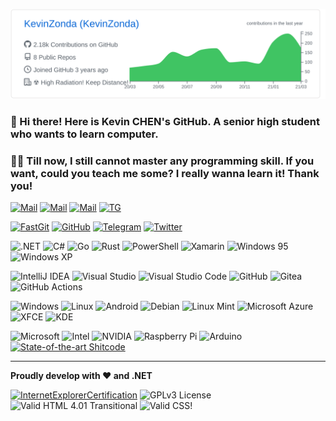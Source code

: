 <!--<div align="center">
  <img src="https://github.com/KevinZonda/KevinZonda/raw/master/img/gh.svg?sanitize=true">
</div> -->

<!--
```plain
  _  __                 _              _____                          _                  
 | |/ /                (_)            / ____|                        | |                 
 | ' /    ___  __   __  _   _ __     | (___     __ _   _ __     ___  | |__     ___   ____
 |  <    / _ \ \ \ / / | | | '_ \     \___ \   / _` | | '_ \   / __| | '_ \   / _ \ |_  /
 | . \  |  __/  \ V /  | | | | | |    ____) | | (_| | | | | | | (__  | | | | |  __/  / / 
 |_|\_\  \___|   \_/   |_| |_| |_|   |_____/   \__,_| |_| |_|  \___| |_| |_|  \___| /___|
```
-->

<!--![Dragon](img/ads.jpg)-->

<!--![HELLO](img/hello2.png)
![RADIATION](img/radiation.png)-->

![](https://raw.githubusercontent.com/KevinZonda/psc/master/profile-summary-card-output/github/0-profile-details.svg)

### 👋 Hi there! Here is Kevin CHEN's GitHub. A senior high student who wants to learn computer.
### 👨‍🎓 Till now, I still cannot master any programming skill. If you want, could you teach me some? I really wanna learn it! Thank you!
<!-- ### Now I'm focusing on developing [FastGit](https://fastgit.org) which provides the high-speed github acceleration service. -->

[![Mail](https://img.shields.io/badge/Mail-kevin@fastgit.org-008DE4?logo=Mail.Ru&labelColor=282c34&logoColor=white)](mailto:kevin@fastgit.org)
[![Mail](https://img.shields.io/badge/Mail-kevin@v2fly.org-cc0099?logo=Mail.Ru&labelColor=282c34&logoColor=white)](mailto:kevin@v2fly.org)
[![Mail](https://img.shields.io/badge/Mail-realkevin@tutanota.com-840006?logo=Mail.Ru&labelColor=282c34&logoColor=white)](mailto:realkevin@tutanota.com)
[![TG](https://img.shields.io/badge/TG-@NodaYojiro-black?logo=telegram&labelColor=282c34&color=2CA5E0)](https://t.me/NodaYojiro)

[![FastGit](https://img.shields.io/badge/FastGit-008DE4?logo=Git&logoColor=white)](https://fastgit.org)
[![GitHub](https://img.shields.io/badge/dynamic/json?logo=github&label=GitHub+Followers&labelColor=282c34&color=181717&query=%24.data.totalSubs&url=https%3A%2F%2Fapi.spencerwoo.com%2Fsubstats%2F%3Fsource%3Dgithub%26queryKey%3DKevinZonda&longCache=true)](https://github.com/KevinZonda?tab=followers)
[![Telegram](https://img.shields.io/badge/dynamic/json?logo=telegram&label=%40FastGit&labelColor=282c34&suffix=+members&color=2CA5E0&query=%24.data.totalSubs&url=https%3A%2F%2Fapi.spencerwoo.com%2Fsubstats%2F%3Fsource%3Dtelegram%26queryKey%3DFastGit&longCache=true)](https://t.me/fastgit)
[![Twitter](https://img.shields.io/twitter/follow/emptyMethod?style=social)](https://twitter.com/emptyMethod)

![.NET](https://img.shields.io/badge/.NET-5C2D91?logo=.net)
![C#](https://img.shields.io/badge/C%23-239120?logo=C+Sharp)
![Go](https://img.shields.io/badge/Go-00ADD8?logo=Go&logoColor=white)
![Rust](https://img.shields.io/badge/Rust-000000?logo=Rust&logoColor=white)
![PowerShell](https://img.shields.io/badge/Powershell-5391FE?logo=PowerShell&logoColor=white)
![Xamarin](https://img.shields.io/badge/Xamarin-3498DB?logo=Xamarin&logoColor=white)
![Windows 95](https://img.shields.io/badge/Windows%2095-008080?logo=Windows+95)
![Windows XP](https://img.shields.io/badge/Windows%20XP-003399?logo=Windows+XP)

![IntelliJ IDEA](https://img.shields.io/badge/IntelliJ%20IDEA-000000?logo=IntelliJ%20IDEA#000000&logoColor=white)
![Visual Studio](https://img.shields.io/badge/Visual%20Studio-5C2D91?logo=Visual+Studio)
![Visual Studio Code](https://img.shields.io/badge/Visual%20Studio%20Code-007ACC?logo=Visual+Studio+Code)
![GitHub](https://img.shields.io/badge/GitHub-181717?logo=GitHub)
![Gitea](https://img.shields.io/badge/Gitea-609926?logo=Gitea&logoColor=white)
![GitHub Actions](https://img.shields.io/badge/GitHub%20Actions-2088FF?logo=GitHub+Actions&logoColor=white)

![Windows](https://img.shields.io/badge/Windows-0078D6?logo=Windows)
![Linux](https://img.shields.io/badge/Linux-000000?logo=Linux&logoColor=white)
![Android](https://img.shields.io/badge/Android-3DDC84?logo=Android&logoColor=white)
![Debian](https://img.shields.io/badge/Debian-A81D33?logo=Debian)
![Linux Mint](https://img.shields.io/badge/Linux%20Mint-87CF3E?logo=Linux+Mint&logoColor=white)
![Microsoft Azure](https://img.shields.io/badge/Microsoft%20Azure-0089D6?logo=Microsoft+Azure&logoColor=white)
![XFCE](https://img.shields.io/badge/XFCE-2284F2?logo=XFCE&logoColor=white)
![KDE](https://img.shields.io/badge/KDE-1D99F3?logo=KDE&logoColor=white)

![Microsoft](https://img.shields.io/badge/Microsoft-666666?logo=Microsoft)
![Intel](https://img.shields.io/badge/Intel-0071C5?logo=Intel)
![NVIDIA](https://img.shields.io/badge/NVIDIA-76B900?logo=NVIDIA&logoColor=white)
![Raspberry Pi](https://img.shields.io/badge/Raspberry%20Pi-C51A4A?logo=Raspberry%20Pi)
![Arduino](https://img.shields.io/badge/Arduino-00979D?logo=Arduino&logoColor=white)
[![State-of-the-art Shitcode](https://img.shields.io/static/v1?label=State-of-the-art&message=Shitcode&color=7B5804)](https://github.com/trekhleb/state-of-the-art-shitcode)

<!--[![Visit](https://img.shields.io/badge/dynamic/json?label=Visits&labelColor=282c34&query=%24.KevinZonda&url=https%3A%2F%2Fgist-counter.vercel.app%2Fapi?name=KevinZonda)](https://github.com/KevinZonda)-->
---

**Proudly develop with ❤️ and .NET**

[![InternetExplorerCertification](https://cdn.jsdelivr.net/gh/KevinZonda/KevinZonda@141c70efebef04086195f14e2b6febb8c5a63787/img/IE-Certification.gif)](https://www.microsoft.com/en-gb/download/internet-explorer.aspx)
![GPLv3 License](https://www.gnu.org/graphics/gplv3-88x31.png)
<img src="https://www.w3.org/Icons/valid-html401" alt="Valid HTML 4.01 Transitional" width="88" height="31">
<img style="border:0;width:88px;height:31px" src="https://jigsaw.w3.org/css-validator/images/vcss" alt="Valid CSS!">
<!--
**KevinZonda/KevinZonda** is a ✨ _special_ ✨ repository because its `README.md` (this file) appears on your GitHub profile.

Here are some ideas to get you started:

- 🔭 I’m currently working on ...
- 🌱 I’m currently learning ...
- 👯 I’m looking to collaborate on ...
- 🤔 I’m looking for help with ...
- 💬 Ask me about ...
- 📫 How to reach me: ...
- 😄 Pronouns: ...
- ⚡ Fun fact: ...
-->
